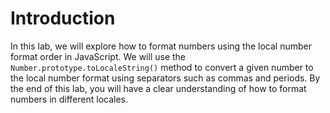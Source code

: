 # Introduction

In this lab, we will explore how to format numbers using the local number format order in JavaScript. We will use the `Number.prototype.toLocaleString()` method to convert a given number to the local number format using separators such as commas and periods. By the end of this lab, you will have a clear understanding of how to format numbers in different locales.
